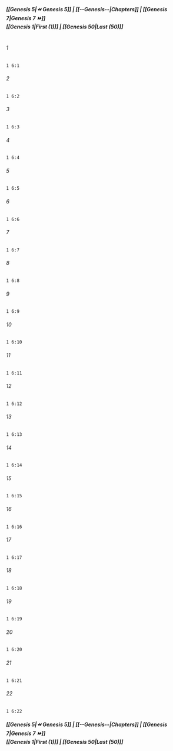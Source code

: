 
##### **[[Genesis 5|⏪ Genesis 5]] | [[--Genesis--|Chapters]] | [[Genesis 7|Genesis 7 ⏩]]**<br>**[[Genesis 1|First (1)]] | [[Genesis 50|Last (50)]]**<br><br>

###### 1
``` verse
1 6:1
```
###### 2
``` verse
1 6:2
```
###### 3
``` verse
1 6:3
```
###### 4
``` verse
1 6:4
```
###### 5
``` verse
1 6:5
```
###### 6
``` verse
1 6:6
```
###### 7
``` verse
1 6:7
```
###### 8
``` verse
1 6:8
```
###### 9
``` verse
1 6:9
```
###### 10
``` verse
1 6:10
```
###### 11
``` verse
1 6:11
```
###### 12
``` verse
1 6:12
```
###### 13
``` verse
1 6:13
```
###### 14
``` verse
1 6:14
```
###### 15
``` verse
1 6:15
```
###### 16
``` verse
1 6:16
```
###### 17
``` verse
1 6:17
```
###### 18
``` verse
1 6:18
```
###### 19
``` verse
1 6:19
```
###### 20
``` verse
1 6:20
```
###### 21
``` verse
1 6:21
```
###### 22
``` verse
1 6:22
```

##### **[[Genesis 5|⏪ Genesis 5]] | [[--Genesis--|Chapters]] | [[Genesis 7|Genesis 7 ⏩]]**<br>**[[Genesis 1|First (1)]] | [[Genesis 50|Last (50)]]**
